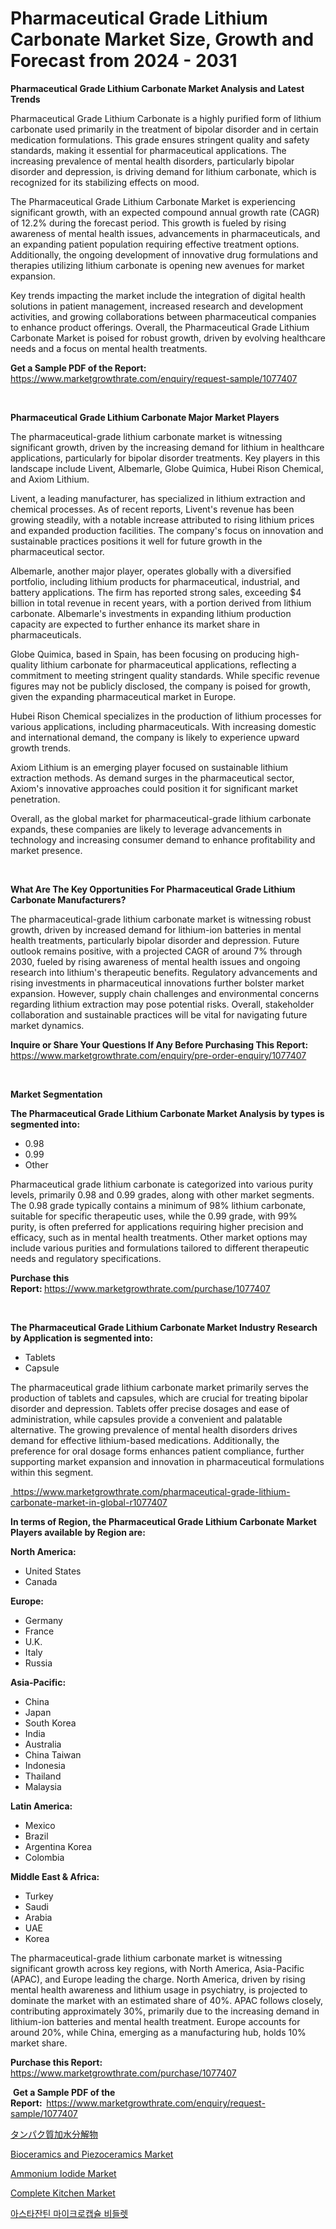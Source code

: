<p><h1>Pharmaceutical Grade Lithium Carbonate Market Size, Growth and Forecast from 2024 - 2031</h1></p><p><strong>Pharmaceutical Grade Lithium Carbonate Market Analysis and Latest Trends</strong></p>
<p><p>Pharmaceutical Grade Lithium Carbonate is a highly purified form of lithium carbonate used primarily in the treatment of bipolar disorder and in certain medication formulations. This grade ensures stringent quality and safety standards, making it essential for pharmaceutical applications. The increasing prevalence of mental health disorders, particularly bipolar disorder and depression, is driving demand for lithium carbonate, which is recognized for its stabilizing effects on mood. </p><p>The Pharmaceutical Grade Lithium Carbonate Market is experiencing significant growth, with an expected compound annual growth rate (CAGR) of 12.2% during the forecast period. This growth is fueled by rising awareness of mental health issues, advancements in pharmaceuticals, and an expanding patient population requiring effective treatment options. Additionally, the ongoing development of innovative drug formulations and therapies utilizing lithium carbonate is opening new avenues for market expansion. </p><p>Key trends impacting the market include the integration of digital health solutions in patient management, increased research and development activities, and growing collaborations between pharmaceutical companies to enhance product offerings. Overall, the Pharmaceutical Grade Lithium Carbonate Market is poised for robust growth, driven by evolving healthcare needs and a focus on mental health treatments.</p></p>
<p><strong>Get a Sample PDF of the Report:&nbsp;</strong> <a href="https://www.marketgrowthrate.com/enquiry/request-sample/1077407">https://www.marketgrowthrate.com/enquiry/request-sample/1077407</a></p>
<p>&nbsp;</p>
<p><strong>Pharmaceutical Grade Lithium Carbonate Major Market Players</strong></p>
<p><p>The pharmaceutical-grade lithium carbonate market is witnessing significant growth, driven by the increasing demand for lithium in healthcare applications, particularly for bipolar disorder treatments. Key players in this landscape include Livent, Albemarle, Globe Quimica, Hubei Rison Chemical, and Axiom Lithium.</p><p>Livent, a leading manufacturer, has specialized in lithium extraction and chemical processes. As of recent reports, Livent's revenue has been growing steadily, with a notable increase attributed to rising lithium prices and expanded production facilities. The company's focus on innovation and sustainable practices positions it well for future growth in the pharmaceutical sector.</p><p>Albemarle, another major player, operates globally with a diversified portfolio, including lithium products for pharmaceutical, industrial, and battery applications. The firm has reported strong sales, exceeding $4 billion in total revenue in recent years, with a portion derived from lithium carbonate. Albemarle's investments in expanding lithium production capacity are expected to further enhance its market share in pharmaceuticals.</p><p>Globe Quimica, based in Spain, has been focusing on producing high-quality lithium carbonate for pharmaceutical applications, reflecting a commitment to meeting stringent quality standards. While specific revenue figures may not be publicly disclosed, the company is poised for growth, given the expanding pharmaceutical market in Europe.</p><p>Hubei Rison Chemical specializes in the production of lithium processes for various applications, including pharmaceuticals. With increasing domestic and international demand, the company is likely to experience upward growth trends.</p><p>Axiom Lithium is an emerging player focused on sustainable lithium extraction methods. As demand surges in the pharmaceutical sector, Axiom's innovative approaches could position it for significant market penetration.</p><p>Overall, as the global market for pharmaceutical-grade lithium carbonate expands, these companies are likely to leverage advancements in technology and increasing consumer demand to enhance profitability and market presence.</p></p>
<p>&nbsp;</p>
<p><strong>What Are The Key Opportunities For Pharmaceutical Grade Lithium Carbonate Manufacturers?</strong></p>
<p><p>The pharmaceutical-grade lithium carbonate market is witnessing robust growth, driven by increased demand for lithium-ion batteries in mental health treatments, particularly bipolar disorder and depression. Future outlook remains positive, with a projected CAGR of around 7% through 2030, fueled by rising awareness of mental health issues and ongoing research into lithium's therapeutic benefits. Regulatory advancements and rising investments in pharmaceutical innovations further bolster market expansion. However, supply chain challenges and environmental concerns regarding lithium extraction may pose potential risks. Overall, stakeholder collaboration and sustainable practices will be vital for navigating future market dynamics.</p></p>
<p><strong>Inquire or Share Your Questions If Any Before Purchasing This Report:</strong> <a href="https://www.marketgrowthrate.com/enquiry/pre-order-enquiry/1077407">https://www.marketgrowthrate.com/enquiry/pre-order-enquiry/1077407</a></p>
<p>&nbsp;</p>
<p><strong>Market Segmentation</strong></p>
<p><strong>The Pharmaceutical Grade Lithium Carbonate Market Analysis by types is segmented into:</strong></p>
<p><ul><li>0.98</li><li>0.99</li><li>Other</li></ul></p>
<p><p>Pharmaceutical grade lithium carbonate is categorized into various purity levels, primarily 0.98 and 0.99 grades, along with other market segments. The 0.98 grade typically contains a minimum of 98% lithium carbonate, suitable for specific therapeutic uses, while the 0.99 grade, with 99% purity, is often preferred for applications requiring higher precision and efficacy, such as in mental health treatments. Other market options may include various purities and formulations tailored to different therapeutic needs and regulatory specifications.</p></p>
<p><strong>Purchase this Report:&nbsp;</strong><a href="https://www.marketgrowthrate.com/purchase/1077407">https://www.marketgrowthrate.com/purchase/1077407</a></p>
<p>&nbsp;</p>
<p><strong>The Pharmaceutical Grade Lithium Carbonate Market Industry Research by Application is segmented into:</strong></p>
<p><ul><li>Tablets</li><li>Capsule</li></ul></p>
<p><p>The pharmaceutical grade lithium carbonate market primarily serves the production of tablets and capsules, which are crucial for treating bipolar disorder and depression. Tablets offer precise dosages and ease of administration, while capsules provide a convenient and palatable alternative. The growing prevalence of mental health disorders drives demand for effective lithium-based medications. Additionally, the preference for oral dosage forms enhances patient compliance, further supporting market expansion and innovation in pharmaceutical formulations within this segment.</p></p>
<p><a href="https://www.marketgrowthrate.com/pharmaceutical-grade-lithium-carbonate-market-in-global-r1077407">&nbsp;https://www.marketgrowthrate.com/pharmaceutical-grade-lithium-carbonate-market-in-global-r1077407</a></p>
<p><strong>In terms of Region, the Pharmaceutical Grade Lithium Carbonate Market Players available by Region are:</strong></p>
<p>
    <p> <strong> North America: </strong>
        <ul>
            <li>United States</li>
            <li>Canada</li>
        </ul>
        </p> 
    <p> <strong> Europe: </strong>
        <ul>
            <li>Germany</li>
            <li>France</li>
            <li>U.K.</li>
            <li>Italy</li>
            <li>Russia</li>
        </ul>
        </p> 
    <p> <strong> Asia-Pacific: </strong>
        <ul>
            <li>China</li>
            <li>Japan</li>
            <li>South Korea</li>
            <li>India</li>
            <li>Australia</li>
            <li>China Taiwan</li>
            <li>Indonesia</li>
            <li>Thailand</li>
            <li>Malaysia</li>
        </ul>
        </p> 
    <p> <strong> Latin America: </strong>
        <ul>
            <li>Mexico</li>
            <li>Brazil</li>
            <li>Argentina Korea</li>
            <li>Colombia</li>
        </ul>
        </p> 
    <p> <strong> Middle East & Africa: </strong>
        <ul>
            <li>Turkey</li>
            <li>Saudi</li>
            <li>Arabia</li>
            <li>UAE</li>
            <li>Korea</li>
        </ul>
    </p>
    </p>
<p><p>The pharmaceutical-grade lithium carbonate market is witnessing significant growth across key regions, with North America, Asia-Pacific (APAC), and Europe leading the charge. North America, driven by rising mental health awareness and lithium usage in psychiatry, is projected to dominate the market with an estimated share of 40%. APAC follows closely, contributing approximately 30%, primarily due to the increasing demand in lithium-ion batteries and mental health treatment. Europe accounts for around 20%, while China, emerging as a manufacturing hub, holds 10% market share.</p></p>
<p><strong>Purchase this Report: </strong><a href="https://www.marketgrowthrate.com/purchase/1077407">https://www.marketgrowthrate.com/purchase/1077407</a></p>
<p>&nbsp;<strong>Get a Sample PDF of the Report:&nbsp;&nbsp;</strong><a href="https://www.marketgrowthrate.com/enquiry/request-sample/1077407">https://www.marketgrowthrate.com/enquiry/request-sample/1077407</a></p>
<p><strong></strong></p>
<p><p><a href="https://medium.com/@val0mzimin/%E3%83%97%E3%83%AD%E3%83%86%E3%82%A4%E3%83%B3%E5%8A%A0%E6%B0%B4%E5%88%86%E8%A7%A3%E7%89%A9%E5%B8%82%E5%A0%B4%E3%81%AE%E9%9D%A9%E5%91%BD-2024%E5%B9%B4-2031%E5%B9%B4-%E6%AC%A1%E3%81%AE10%E5%B9%B4%E3%82%92%E5%BD%A2%E4%BD%9C%E3%82%8B%E5%B8%82%E5%A0%B4%E3%83%88%E3%83%AC%E3%83%B3%E3%83%89-babdda0bf663">タンパク質加水分解物</a></p><p><a href="https://medium.com/@aaronherman07/global-bioceramics-and-piezoceramics-market-share-and-growth-opportunities-and-market-size-growing-b977fbc5d828?postPublishedType=repub">Bioceramics and Piezoceramics Market</a></p><p><a href="https://github.com/ChiragRp1/Market-Research-Report-List-6/blob/main/ammonium-iodide-market.md">Ammonium Iodide Market</a></p><p><a href="https://www.linkedin.com/pulse/analyzing-complete-kitchen-market-dynamics-growth-drivers-xhkne?trackingId=%2BwhLkGoCQdGVRbXv9AqFNA%3D%3D">Complete Kitchen Market</a></p><p><a href="https://medium.com/@eunicevaughan35/%EC%95%84%EC%8A%A4%ED%83%80%EC%9E%94%ED%8B%B4-%EB%A7%88%EC%9D%B4%ED%81%AC%EB%A1%9C%EC%BA%A1%EC%8A%90-%EB%B9%84%EB%93%9C%EB%A0%9B-%EC%8B%9C%EC%9E%A5-%EC%A0%84%EB%9E%B5%EC%A0%81-%EC%9D%B8%EC%82%AC%EC%9D%B4%ED%8A%B8-%EC%95%84%EC%8A%A4%ED%83%80%EC%9E%94%ED%8B%B4-%EB%A7%88%EC%9D%B4%ED%81%AC%EB%A1%9C%EC%BA%A1%EC%8A%90-%EB%B9%84%EB%93%9C%EB%A0%9B-%EC%82%B0%EC%97%85%EC%9D%98-%EC%A0%9C%ED%92%88-%EB%B0%9C%EC%A0%84-%EB%B0%8F-%EC%8B%9C%EC%9E%A5-%EC%84%B8%EB%B6%84%ED%99%94-530f724a0d8c?postPublishedType=repub">아스타잔틴 마이크로캡슐 비들렛</a></p></p>
